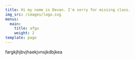```yaml
---
title: Hi my name is Devan. I'm sorry for missing class.
img_src: /images/logo.svg
menus:
  main:
    title: afgu
    weight: 2
template: page
---
```

fargkjhjbvjhaekjvnsjkdbjkea
